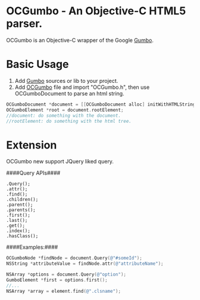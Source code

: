 OCGumbo - An Objective-C HTML5 parser.
=====================================

OCGumbo is an Objective-C wrapper of the Google [Gumbo](https://github.com/google/gumbo-parser).

Basic Usage
===========

 1. Add [Gumbo](https://github.com/google/gumbo-parser/tree/master/src) sources or lib to your project.
 2. Add [OCGumbo](https://github.com/tracy-e/OCGumbo/tree/master/OCGumbo) file and import "OCGumbo.h", then use OCGumboDocument to parse an html string.

```objective-c
OCGumboDocument *document = [[OCGumboDocument alloc] initWithHTMLString:htmlString];
OCGumboElement *root = document.rootElement;
//document: do something with the document.
//rootElement: do something with the html tree.
```

Extension
=========

OCGumbo new support JQuery liked query.

####Query APIs####

```
.Query();
.attr();
.find();
.children();
.parent();
.parents();
.first();
.last();
.get();
.index();
.hasClass();
```

####Examples:####

```objective-c
OCGumboNode *findNode = document.Query(@"#someId");
NSString *attributeValue = findNode.attr(@"attributeName");
```

```objective-c
NSArray *options = document.Query(@"option");
GumboElement *first = options.first();
//...
NSArray *array = element.find(@".clsname");
```
